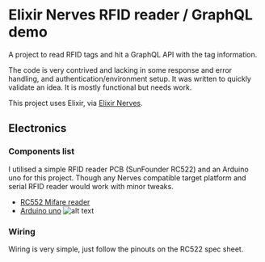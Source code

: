 # Elixir Nerves RFID reader / GraphQL demo
A project to read RFID tags and hit a GraphQL API with the tag information.

The code is very contrived and lacking in some response and error handling, and authentication/environment setup. It was written to quickly validate an idea. It is mostly functional but needs work.

This project uses Elixir, via [Elixir Nerves](https://www.nerves-project.org/). 

## Electronics
### Components list
I utilised a simple RFID reader PCB (SunFounder RC522) and an Arduino uno for this project. Though any Nerves compatible target platform and serial RFID reader would work with minor tweaks.

- [RC552 Mifare reader](https://www.littlebird.com.au/products/mifare-rc522-card-read-antenna-rf-module-rfid-reader-ic-card-proximity-module)
- [Arduino uno](https://www.littlebird.com.au/products/arduino-uno-r3)
![alt text](arduino-example.png "Title")

### Wiring
Wiring is very simple, just follow the pinouts on the RC522 spec sheet.  

